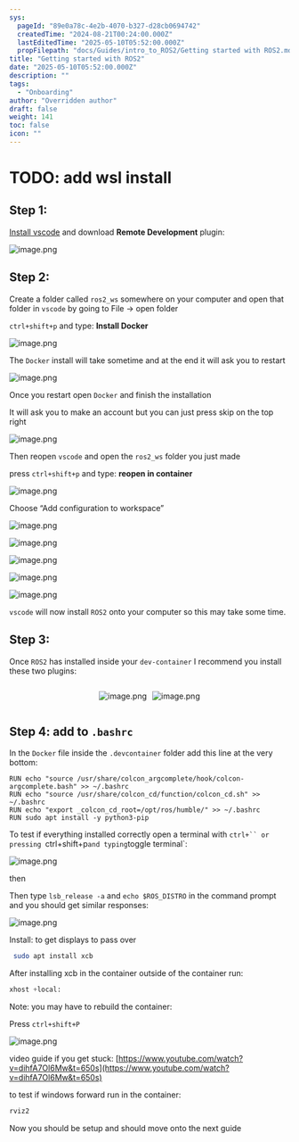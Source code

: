 ```yaml
---
sys:
  pageId: "89e0a78c-4e2b-4070-b327-d28cb0694742"
  createdTime: "2024-08-21T00:24:00.000Z"
  lastEditedTime: "2025-05-10T05:52:00.000Z"
  propFilepath: "docs/Guides/intro_to_ROS2/Getting started with ROS2.md"
title: "Getting started with ROS2"
date: "2025-05-10T05:52:00.000Z"
description: ""
tags:
  - "Onboarding"
author: "Overridden author"
draft: false
weight: 141
toc: false
icon: ""
---
```


# TODO: add wsl install

## Step 1:

[Install vscode](https://code.visualstudio.com/download) and download **Remote Development** plugin:

![image.png](https://prod-files-secure.s3.us-west-2.amazonaws.com/d518164a-d88e-44d1-a4ee-3adb3bd8bce0/efb52993-1881-4a40-b95e-6f020334f022/image.png?X-Amz-Algorithm=AWS4-HMAC-SHA256&X-Amz-Content-Sha256=UNSIGNED-PAYLOAD&X-Amz-Credential=ASIAZI2LB466UYX6M5LQ%2F20250608%2Fus-west-2%2Fs3%2Faws4_request&X-Amz-Date=20250608T081034Z&X-Amz-Expires=3600&X-Amz-Security-Token=IQoJb3JpZ2luX2VjELD%2F%2F%2F%2F%2F%2F%2F%2F%2F%2FwEaCXVzLXdlc3QtMiJIMEYCIQCrjmY1ZBKPlmSsg9Ja27ubPyMQkU%2BjCgAzWZNv2%2Byr3QIhAJyNLi8qlhoK0cJ3Zm6V8FeMbFM50CP9vdrKWcqtAJNMKogECIj%2F%2F%2F%2F%2F%2F%2F%2F%2F%2FwEQABoMNjM3NDIzMTgzODA1IgwlBBzDwt6ickWxUzQq3ANogs2hBDngRGAfuqtluNt6qlDho6yt2PIfdkD%2B6fM3LTwmagOSso90%2B%2BNDSiv93FJ%2BmD1U2ych85iwfQXKbPSMSmJVYkyE%2BWrXE22JD2tf7SjWeePqtPpQVfTvmiLMZJkhBVO2DegndQJybbWqr8BlEjHrnQ3VeVxUlmSJOVxSlN%2FPp8nQNG006rPLd1360UvydjTzgGjGVEouC2PYJ%2BM%2BaXk3gyTfQHjnuJPTUIRt2tWpyJGEFOW8OTiJVHk8yPjIthhnCQlvHM8UbfiEXgiyYyKIiM00HKe%2BkaJb5IKZOfXiswqrRLxQXTm%2F4QYegq%2F9FajunNNMRnYuAQpssbc4cVUKEavy6x8gOyB7rgL02LG9bhf4%2B1KzNeovNpeXYf0Rz3hxjOy3y%2B3jRBX7b89E7En7xdH2RaF5HXbrNmFLhg%2B3Mk76wmg1tMLR3a%2BdeOc9Bimql21VCyVtjXzh4AfrNif7SN0pI0yVJlIGnVzcVA44dhu6o4jM8aUgsWo3v9zl%2Bn0FJa8RL7LS%2FDD5%2B0sgdQC9QbGpq1MGwezNf7IWZnsu0Er1%2BWqSegWUJJi%2B2dbghJZJvTdwRvc%2BC29yS%2BcL%2BLk0PcKGwKd44p1of1CP%2BWsQdNgOw67gtzjpBjCP85TCBjqkAdrpGi5PLvPVRI26kIU7U3DkaHGROKqPW%2B4o4F2rPxYbpEBnKJl%2FZDq9ueYK1rLVfXhYf0VRlTkd12UMMxeSL9mQqe5CBBuuFY1PTrhOe85w5MW5TkdonsfHlg7sW3wJHz77VjhKE6eLnusga8JqADUDi3kIjx93fLA7qp3CbzninBjRDrMTls4JgPRnKNgsVlmOB980IHf9A7f5S8QvQfqo3lSu&X-Amz-Signature=fadde2b74fd6133be37cf6e04098d2c6d88b4790ba85dd8a7a851520b152b2ea&X-Amz-SignedHeaders=host&x-id=GetObject)

## Step 2:

Create a folder called `ros2_ws` somewhere on your computer and open that folder in `vscode` by going to File → open folder 

`ctrl+shift+p` and type: **Install Docker**

![image.png](https://prod-files-secure.s3.us-west-2.amazonaws.com/d518164a-d88e-44d1-a4ee-3adb3bd8bce0/2269dc0e-1cd5-47ff-bceb-c04ad9b2eab0/image.png?X-Amz-Algorithm=AWS4-HMAC-SHA256&X-Amz-Content-Sha256=UNSIGNED-PAYLOAD&X-Amz-Credential=ASIAZI2LB466UYX6M5LQ%2F20250608%2Fus-west-2%2Fs3%2Faws4_request&X-Amz-Date=20250608T081034Z&X-Amz-Expires=3600&X-Amz-Security-Token=IQoJb3JpZ2luX2VjELD%2F%2F%2F%2F%2F%2F%2F%2F%2F%2FwEaCXVzLXdlc3QtMiJIMEYCIQCrjmY1ZBKPlmSsg9Ja27ubPyMQkU%2BjCgAzWZNv2%2Byr3QIhAJyNLi8qlhoK0cJ3Zm6V8FeMbFM50CP9vdrKWcqtAJNMKogECIj%2F%2F%2F%2F%2F%2F%2F%2F%2F%2FwEQABoMNjM3NDIzMTgzODA1IgwlBBzDwt6ickWxUzQq3ANogs2hBDngRGAfuqtluNt6qlDho6yt2PIfdkD%2B6fM3LTwmagOSso90%2B%2BNDSiv93FJ%2BmD1U2ych85iwfQXKbPSMSmJVYkyE%2BWrXE22JD2tf7SjWeePqtPpQVfTvmiLMZJkhBVO2DegndQJybbWqr8BlEjHrnQ3VeVxUlmSJOVxSlN%2FPp8nQNG006rPLd1360UvydjTzgGjGVEouC2PYJ%2BM%2BaXk3gyTfQHjnuJPTUIRt2tWpyJGEFOW8OTiJVHk8yPjIthhnCQlvHM8UbfiEXgiyYyKIiM00HKe%2BkaJb5IKZOfXiswqrRLxQXTm%2F4QYegq%2F9FajunNNMRnYuAQpssbc4cVUKEavy6x8gOyB7rgL02LG9bhf4%2B1KzNeovNpeXYf0Rz3hxjOy3y%2B3jRBX7b89E7En7xdH2RaF5HXbrNmFLhg%2B3Mk76wmg1tMLR3a%2BdeOc9Bimql21VCyVtjXzh4AfrNif7SN0pI0yVJlIGnVzcVA44dhu6o4jM8aUgsWo3v9zl%2Bn0FJa8RL7LS%2FDD5%2B0sgdQC9QbGpq1MGwezNf7IWZnsu0Er1%2BWqSegWUJJi%2B2dbghJZJvTdwRvc%2BC29yS%2BcL%2BLk0PcKGwKd44p1of1CP%2BWsQdNgOw67gtzjpBjCP85TCBjqkAdrpGi5PLvPVRI26kIU7U3DkaHGROKqPW%2B4o4F2rPxYbpEBnKJl%2FZDq9ueYK1rLVfXhYf0VRlTkd12UMMxeSL9mQqe5CBBuuFY1PTrhOe85w5MW5TkdonsfHlg7sW3wJHz77VjhKE6eLnusga8JqADUDi3kIjx93fLA7qp3CbzninBjRDrMTls4JgPRnKNgsVlmOB980IHf9A7f5S8QvQfqo3lSu&X-Amz-Signature=63add932c2c059df925e45f477d454434371927c7f41cf4f2dc1ae422f33f3d7&X-Amz-SignedHeaders=host&x-id=GetObject)

The `Docker` install will take sometime and at the end it will ask you to restart

![image.png](https://prod-files-secure.s3.us-west-2.amazonaws.com/d518164a-d88e-44d1-a4ee-3adb3bd8bce0/ed233f78-be33-4b1f-b89c-9c346c0e961e/image.png?X-Amz-Algorithm=AWS4-HMAC-SHA256&X-Amz-Content-Sha256=UNSIGNED-PAYLOAD&X-Amz-Credential=ASIAZI2LB466UYX6M5LQ%2F20250608%2Fus-west-2%2Fs3%2Faws4_request&X-Amz-Date=20250608T081034Z&X-Amz-Expires=3600&X-Amz-Security-Token=IQoJb3JpZ2luX2VjELD%2F%2F%2F%2F%2F%2F%2F%2F%2F%2FwEaCXVzLXdlc3QtMiJIMEYCIQCrjmY1ZBKPlmSsg9Ja27ubPyMQkU%2BjCgAzWZNv2%2Byr3QIhAJyNLi8qlhoK0cJ3Zm6V8FeMbFM50CP9vdrKWcqtAJNMKogECIj%2F%2F%2F%2F%2F%2F%2F%2F%2F%2FwEQABoMNjM3NDIzMTgzODA1IgwlBBzDwt6ickWxUzQq3ANogs2hBDngRGAfuqtluNt6qlDho6yt2PIfdkD%2B6fM3LTwmagOSso90%2B%2BNDSiv93FJ%2BmD1U2ych85iwfQXKbPSMSmJVYkyE%2BWrXE22JD2tf7SjWeePqtPpQVfTvmiLMZJkhBVO2DegndQJybbWqr8BlEjHrnQ3VeVxUlmSJOVxSlN%2FPp8nQNG006rPLd1360UvydjTzgGjGVEouC2PYJ%2BM%2BaXk3gyTfQHjnuJPTUIRt2tWpyJGEFOW8OTiJVHk8yPjIthhnCQlvHM8UbfiEXgiyYyKIiM00HKe%2BkaJb5IKZOfXiswqrRLxQXTm%2F4QYegq%2F9FajunNNMRnYuAQpssbc4cVUKEavy6x8gOyB7rgL02LG9bhf4%2B1KzNeovNpeXYf0Rz3hxjOy3y%2B3jRBX7b89E7En7xdH2RaF5HXbrNmFLhg%2B3Mk76wmg1tMLR3a%2BdeOc9Bimql21VCyVtjXzh4AfrNif7SN0pI0yVJlIGnVzcVA44dhu6o4jM8aUgsWo3v9zl%2Bn0FJa8RL7LS%2FDD5%2B0sgdQC9QbGpq1MGwezNf7IWZnsu0Er1%2BWqSegWUJJi%2B2dbghJZJvTdwRvc%2BC29yS%2BcL%2BLk0PcKGwKd44p1of1CP%2BWsQdNgOw67gtzjpBjCP85TCBjqkAdrpGi5PLvPVRI26kIU7U3DkaHGROKqPW%2B4o4F2rPxYbpEBnKJl%2FZDq9ueYK1rLVfXhYf0VRlTkd12UMMxeSL9mQqe5CBBuuFY1PTrhOe85w5MW5TkdonsfHlg7sW3wJHz77VjhKE6eLnusga8JqADUDi3kIjx93fLA7qp3CbzninBjRDrMTls4JgPRnKNgsVlmOB980IHf9A7f5S8QvQfqo3lSu&X-Amz-Signature=126d20a79c46a7024c20e7b26db113415ceb02dc4356c5090853c0221ef2a55a&X-Amz-SignedHeaders=host&x-id=GetObject)

Once you restart open `Docker` and finish the installation

It will ask you to make an account but you can just press skip on the top right

![image.png](https://prod-files-secure.s3.us-west-2.amazonaws.com/d518164a-d88e-44d1-a4ee-3adb3bd8bce0/21010ad9-1659-4fd9-9f59-9932a09b2a3d/image.png?X-Amz-Algorithm=AWS4-HMAC-SHA256&X-Amz-Content-Sha256=UNSIGNED-PAYLOAD&X-Amz-Credential=ASIAZI2LB466UYX6M5LQ%2F20250608%2Fus-west-2%2Fs3%2Faws4_request&X-Amz-Date=20250608T081034Z&X-Amz-Expires=3600&X-Amz-Security-Token=IQoJb3JpZ2luX2VjELD%2F%2F%2F%2F%2F%2F%2F%2F%2F%2FwEaCXVzLXdlc3QtMiJIMEYCIQCrjmY1ZBKPlmSsg9Ja27ubPyMQkU%2BjCgAzWZNv2%2Byr3QIhAJyNLi8qlhoK0cJ3Zm6V8FeMbFM50CP9vdrKWcqtAJNMKogECIj%2F%2F%2F%2F%2F%2F%2F%2F%2F%2FwEQABoMNjM3NDIzMTgzODA1IgwlBBzDwt6ickWxUzQq3ANogs2hBDngRGAfuqtluNt6qlDho6yt2PIfdkD%2B6fM3LTwmagOSso90%2B%2BNDSiv93FJ%2BmD1U2ych85iwfQXKbPSMSmJVYkyE%2BWrXE22JD2tf7SjWeePqtPpQVfTvmiLMZJkhBVO2DegndQJybbWqr8BlEjHrnQ3VeVxUlmSJOVxSlN%2FPp8nQNG006rPLd1360UvydjTzgGjGVEouC2PYJ%2BM%2BaXk3gyTfQHjnuJPTUIRt2tWpyJGEFOW8OTiJVHk8yPjIthhnCQlvHM8UbfiEXgiyYyKIiM00HKe%2BkaJb5IKZOfXiswqrRLxQXTm%2F4QYegq%2F9FajunNNMRnYuAQpssbc4cVUKEavy6x8gOyB7rgL02LG9bhf4%2B1KzNeovNpeXYf0Rz3hxjOy3y%2B3jRBX7b89E7En7xdH2RaF5HXbrNmFLhg%2B3Mk76wmg1tMLR3a%2BdeOc9Bimql21VCyVtjXzh4AfrNif7SN0pI0yVJlIGnVzcVA44dhu6o4jM8aUgsWo3v9zl%2Bn0FJa8RL7LS%2FDD5%2B0sgdQC9QbGpq1MGwezNf7IWZnsu0Er1%2BWqSegWUJJi%2B2dbghJZJvTdwRvc%2BC29yS%2BcL%2BLk0PcKGwKd44p1of1CP%2BWsQdNgOw67gtzjpBjCP85TCBjqkAdrpGi5PLvPVRI26kIU7U3DkaHGROKqPW%2B4o4F2rPxYbpEBnKJl%2FZDq9ueYK1rLVfXhYf0VRlTkd12UMMxeSL9mQqe5CBBuuFY1PTrhOe85w5MW5TkdonsfHlg7sW3wJHz77VjhKE6eLnusga8JqADUDi3kIjx93fLA7qp3CbzninBjRDrMTls4JgPRnKNgsVlmOB980IHf9A7f5S8QvQfqo3lSu&X-Amz-Signature=498b596d086e93035c3b798d4721597c8c4ba1d30de30fcefabe4a13a425d404&X-Amz-SignedHeaders=host&x-id=GetObject)

Then reopen `vscode` and open the `ros2_ws` folder you just made

press `ctrl+shift+p` and type: **reopen in container**

![image.png](https://prod-files-secure.s3.us-west-2.amazonaws.com/d518164a-d88e-44d1-a4ee-3adb3bd8bce0/4e93b8c2-41ad-488c-8095-c74205196118/image.png?X-Amz-Algorithm=AWS4-HMAC-SHA256&X-Amz-Content-Sha256=UNSIGNED-PAYLOAD&X-Amz-Credential=ASIAZI2LB466UYX6M5LQ%2F20250608%2Fus-west-2%2Fs3%2Faws4_request&X-Amz-Date=20250608T081034Z&X-Amz-Expires=3600&X-Amz-Security-Token=IQoJb3JpZ2luX2VjELD%2F%2F%2F%2F%2F%2F%2F%2F%2F%2FwEaCXVzLXdlc3QtMiJIMEYCIQCrjmY1ZBKPlmSsg9Ja27ubPyMQkU%2BjCgAzWZNv2%2Byr3QIhAJyNLi8qlhoK0cJ3Zm6V8FeMbFM50CP9vdrKWcqtAJNMKogECIj%2F%2F%2F%2F%2F%2F%2F%2F%2F%2FwEQABoMNjM3NDIzMTgzODA1IgwlBBzDwt6ickWxUzQq3ANogs2hBDngRGAfuqtluNt6qlDho6yt2PIfdkD%2B6fM3LTwmagOSso90%2B%2BNDSiv93FJ%2BmD1U2ych85iwfQXKbPSMSmJVYkyE%2BWrXE22JD2tf7SjWeePqtPpQVfTvmiLMZJkhBVO2DegndQJybbWqr8BlEjHrnQ3VeVxUlmSJOVxSlN%2FPp8nQNG006rPLd1360UvydjTzgGjGVEouC2PYJ%2BM%2BaXk3gyTfQHjnuJPTUIRt2tWpyJGEFOW8OTiJVHk8yPjIthhnCQlvHM8UbfiEXgiyYyKIiM00HKe%2BkaJb5IKZOfXiswqrRLxQXTm%2F4QYegq%2F9FajunNNMRnYuAQpssbc4cVUKEavy6x8gOyB7rgL02LG9bhf4%2B1KzNeovNpeXYf0Rz3hxjOy3y%2B3jRBX7b89E7En7xdH2RaF5HXbrNmFLhg%2B3Mk76wmg1tMLR3a%2BdeOc9Bimql21VCyVtjXzh4AfrNif7SN0pI0yVJlIGnVzcVA44dhu6o4jM8aUgsWo3v9zl%2Bn0FJa8RL7LS%2FDD5%2B0sgdQC9QbGpq1MGwezNf7IWZnsu0Er1%2BWqSegWUJJi%2B2dbghJZJvTdwRvc%2BC29yS%2BcL%2BLk0PcKGwKd44p1of1CP%2BWsQdNgOw67gtzjpBjCP85TCBjqkAdrpGi5PLvPVRI26kIU7U3DkaHGROKqPW%2B4o4F2rPxYbpEBnKJl%2FZDq9ueYK1rLVfXhYf0VRlTkd12UMMxeSL9mQqe5CBBuuFY1PTrhOe85w5MW5TkdonsfHlg7sW3wJHz77VjhKE6eLnusga8JqADUDi3kIjx93fLA7qp3CbzninBjRDrMTls4JgPRnKNgsVlmOB980IHf9A7f5S8QvQfqo3lSu&X-Amz-Signature=4bbbb05c40729a47d0da7b0f51fb7c6f53931baa36b3b52d596aed1f4d37ae0b&X-Amz-SignedHeaders=host&x-id=GetObject)

Choose “Add configuration to workspace”

![image.png](https://prod-files-secure.s3.us-west-2.amazonaws.com/d518164a-d88e-44d1-a4ee-3adb3bd8bce0/9560b282-5060-4989-ba37-97e7b2c22476/image.png?X-Amz-Algorithm=AWS4-HMAC-SHA256&X-Amz-Content-Sha256=UNSIGNED-PAYLOAD&X-Amz-Credential=ASIAZI2LB466UYX6M5LQ%2F20250608%2Fus-west-2%2Fs3%2Faws4_request&X-Amz-Date=20250608T081034Z&X-Amz-Expires=3600&X-Amz-Security-Token=IQoJb3JpZ2luX2VjELD%2F%2F%2F%2F%2F%2F%2F%2F%2F%2FwEaCXVzLXdlc3QtMiJIMEYCIQCrjmY1ZBKPlmSsg9Ja27ubPyMQkU%2BjCgAzWZNv2%2Byr3QIhAJyNLi8qlhoK0cJ3Zm6V8FeMbFM50CP9vdrKWcqtAJNMKogECIj%2F%2F%2F%2F%2F%2F%2F%2F%2F%2FwEQABoMNjM3NDIzMTgzODA1IgwlBBzDwt6ickWxUzQq3ANogs2hBDngRGAfuqtluNt6qlDho6yt2PIfdkD%2B6fM3LTwmagOSso90%2B%2BNDSiv93FJ%2BmD1U2ych85iwfQXKbPSMSmJVYkyE%2BWrXE22JD2tf7SjWeePqtPpQVfTvmiLMZJkhBVO2DegndQJybbWqr8BlEjHrnQ3VeVxUlmSJOVxSlN%2FPp8nQNG006rPLd1360UvydjTzgGjGVEouC2PYJ%2BM%2BaXk3gyTfQHjnuJPTUIRt2tWpyJGEFOW8OTiJVHk8yPjIthhnCQlvHM8UbfiEXgiyYyKIiM00HKe%2BkaJb5IKZOfXiswqrRLxQXTm%2F4QYegq%2F9FajunNNMRnYuAQpssbc4cVUKEavy6x8gOyB7rgL02LG9bhf4%2B1KzNeovNpeXYf0Rz3hxjOy3y%2B3jRBX7b89E7En7xdH2RaF5HXbrNmFLhg%2B3Mk76wmg1tMLR3a%2BdeOc9Bimql21VCyVtjXzh4AfrNif7SN0pI0yVJlIGnVzcVA44dhu6o4jM8aUgsWo3v9zl%2Bn0FJa8RL7LS%2FDD5%2B0sgdQC9QbGpq1MGwezNf7IWZnsu0Er1%2BWqSegWUJJi%2B2dbghJZJvTdwRvc%2BC29yS%2BcL%2BLk0PcKGwKd44p1of1CP%2BWsQdNgOw67gtzjpBjCP85TCBjqkAdrpGi5PLvPVRI26kIU7U3DkaHGROKqPW%2B4o4F2rPxYbpEBnKJl%2FZDq9ueYK1rLVfXhYf0VRlTkd12UMMxeSL9mQqe5CBBuuFY1PTrhOe85w5MW5TkdonsfHlg7sW3wJHz77VjhKE6eLnusga8JqADUDi3kIjx93fLA7qp3CbzninBjRDrMTls4JgPRnKNgsVlmOB980IHf9A7f5S8QvQfqo3lSu&X-Amz-Signature=f4ef881e93ce08ce8cb3ac00f298fbac8739c7d8f629dea88db7f65f9857445e&X-Amz-SignedHeaders=host&x-id=GetObject)

![image.png](https://prod-files-secure.s3.us-west-2.amazonaws.com/d518164a-d88e-44d1-a4ee-3adb3bd8bce0/2ee63f81-886b-48e8-a553-dc6e5eac99e4/image.png?X-Amz-Algorithm=AWS4-HMAC-SHA256&X-Amz-Content-Sha256=UNSIGNED-PAYLOAD&X-Amz-Credential=ASIAZI2LB466UYX6M5LQ%2F20250608%2Fus-west-2%2Fs3%2Faws4_request&X-Amz-Date=20250608T081034Z&X-Amz-Expires=3600&X-Amz-Security-Token=IQoJb3JpZ2luX2VjELD%2F%2F%2F%2F%2F%2F%2F%2F%2F%2FwEaCXVzLXdlc3QtMiJIMEYCIQCrjmY1ZBKPlmSsg9Ja27ubPyMQkU%2BjCgAzWZNv2%2Byr3QIhAJyNLi8qlhoK0cJ3Zm6V8FeMbFM50CP9vdrKWcqtAJNMKogECIj%2F%2F%2F%2F%2F%2F%2F%2F%2F%2FwEQABoMNjM3NDIzMTgzODA1IgwlBBzDwt6ickWxUzQq3ANogs2hBDngRGAfuqtluNt6qlDho6yt2PIfdkD%2B6fM3LTwmagOSso90%2B%2BNDSiv93FJ%2BmD1U2ych85iwfQXKbPSMSmJVYkyE%2BWrXE22JD2tf7SjWeePqtPpQVfTvmiLMZJkhBVO2DegndQJybbWqr8BlEjHrnQ3VeVxUlmSJOVxSlN%2FPp8nQNG006rPLd1360UvydjTzgGjGVEouC2PYJ%2BM%2BaXk3gyTfQHjnuJPTUIRt2tWpyJGEFOW8OTiJVHk8yPjIthhnCQlvHM8UbfiEXgiyYyKIiM00HKe%2BkaJb5IKZOfXiswqrRLxQXTm%2F4QYegq%2F9FajunNNMRnYuAQpssbc4cVUKEavy6x8gOyB7rgL02LG9bhf4%2B1KzNeovNpeXYf0Rz3hxjOy3y%2B3jRBX7b89E7En7xdH2RaF5HXbrNmFLhg%2B3Mk76wmg1tMLR3a%2BdeOc9Bimql21VCyVtjXzh4AfrNif7SN0pI0yVJlIGnVzcVA44dhu6o4jM8aUgsWo3v9zl%2Bn0FJa8RL7LS%2FDD5%2B0sgdQC9QbGpq1MGwezNf7IWZnsu0Er1%2BWqSegWUJJi%2B2dbghJZJvTdwRvc%2BC29yS%2BcL%2BLk0PcKGwKd44p1of1CP%2BWsQdNgOw67gtzjpBjCP85TCBjqkAdrpGi5PLvPVRI26kIU7U3DkaHGROKqPW%2B4o4F2rPxYbpEBnKJl%2FZDq9ueYK1rLVfXhYf0VRlTkd12UMMxeSL9mQqe5CBBuuFY1PTrhOe85w5MW5TkdonsfHlg7sW3wJHz77VjhKE6eLnusga8JqADUDi3kIjx93fLA7qp3CbzninBjRDrMTls4JgPRnKNgsVlmOB980IHf9A7f5S8QvQfqo3lSu&X-Amz-Signature=9ff48edab3a42edb1e00db511fc6e99eb853d99cb0a9742458773351b3a8980a&X-Amz-SignedHeaders=host&x-id=GetObject)

![image.png](https://prod-files-secure.s3.us-west-2.amazonaws.com/d518164a-d88e-44d1-a4ee-3adb3bd8bce0/ae1580b2-b048-407e-aed9-b584224a7a04/image.png?X-Amz-Algorithm=AWS4-HMAC-SHA256&X-Amz-Content-Sha256=UNSIGNED-PAYLOAD&X-Amz-Credential=ASIAZI2LB466UYX6M5LQ%2F20250608%2Fus-west-2%2Fs3%2Faws4_request&X-Amz-Date=20250608T081034Z&X-Amz-Expires=3600&X-Amz-Security-Token=IQoJb3JpZ2luX2VjELD%2F%2F%2F%2F%2F%2F%2F%2F%2F%2FwEaCXVzLXdlc3QtMiJIMEYCIQCrjmY1ZBKPlmSsg9Ja27ubPyMQkU%2BjCgAzWZNv2%2Byr3QIhAJyNLi8qlhoK0cJ3Zm6V8FeMbFM50CP9vdrKWcqtAJNMKogECIj%2F%2F%2F%2F%2F%2F%2F%2F%2F%2FwEQABoMNjM3NDIzMTgzODA1IgwlBBzDwt6ickWxUzQq3ANogs2hBDngRGAfuqtluNt6qlDho6yt2PIfdkD%2B6fM3LTwmagOSso90%2B%2BNDSiv93FJ%2BmD1U2ych85iwfQXKbPSMSmJVYkyE%2BWrXE22JD2tf7SjWeePqtPpQVfTvmiLMZJkhBVO2DegndQJybbWqr8BlEjHrnQ3VeVxUlmSJOVxSlN%2FPp8nQNG006rPLd1360UvydjTzgGjGVEouC2PYJ%2BM%2BaXk3gyTfQHjnuJPTUIRt2tWpyJGEFOW8OTiJVHk8yPjIthhnCQlvHM8UbfiEXgiyYyKIiM00HKe%2BkaJb5IKZOfXiswqrRLxQXTm%2F4QYegq%2F9FajunNNMRnYuAQpssbc4cVUKEavy6x8gOyB7rgL02LG9bhf4%2B1KzNeovNpeXYf0Rz3hxjOy3y%2B3jRBX7b89E7En7xdH2RaF5HXbrNmFLhg%2B3Mk76wmg1tMLR3a%2BdeOc9Bimql21VCyVtjXzh4AfrNif7SN0pI0yVJlIGnVzcVA44dhu6o4jM8aUgsWo3v9zl%2Bn0FJa8RL7LS%2FDD5%2B0sgdQC9QbGpq1MGwezNf7IWZnsu0Er1%2BWqSegWUJJi%2B2dbghJZJvTdwRvc%2BC29yS%2BcL%2BLk0PcKGwKd44p1of1CP%2BWsQdNgOw67gtzjpBjCP85TCBjqkAdrpGi5PLvPVRI26kIU7U3DkaHGROKqPW%2B4o4F2rPxYbpEBnKJl%2FZDq9ueYK1rLVfXhYf0VRlTkd12UMMxeSL9mQqe5CBBuuFY1PTrhOe85w5MW5TkdonsfHlg7sW3wJHz77VjhKE6eLnusga8JqADUDi3kIjx93fLA7qp3CbzninBjRDrMTls4JgPRnKNgsVlmOB980IHf9A7f5S8QvQfqo3lSu&X-Amz-Signature=acd3c91fbeb16a37de438c96baec6eae352cc52680d6b8606223e631f5dfd405&X-Amz-SignedHeaders=host&x-id=GetObject)

![image.png](https://prod-files-secure.s3.us-west-2.amazonaws.com/d518164a-d88e-44d1-a4ee-3adb3bd8bce0/53255b28-f75e-430f-b9e3-c0ac8577e42b/image.png?X-Amz-Algorithm=AWS4-HMAC-SHA256&X-Amz-Content-Sha256=UNSIGNED-PAYLOAD&X-Amz-Credential=ASIAZI2LB466UYX6M5LQ%2F20250608%2Fus-west-2%2Fs3%2Faws4_request&X-Amz-Date=20250608T081034Z&X-Amz-Expires=3600&X-Amz-Security-Token=IQoJb3JpZ2luX2VjELD%2F%2F%2F%2F%2F%2F%2F%2F%2F%2FwEaCXVzLXdlc3QtMiJIMEYCIQCrjmY1ZBKPlmSsg9Ja27ubPyMQkU%2BjCgAzWZNv2%2Byr3QIhAJyNLi8qlhoK0cJ3Zm6V8FeMbFM50CP9vdrKWcqtAJNMKogECIj%2F%2F%2F%2F%2F%2F%2F%2F%2F%2FwEQABoMNjM3NDIzMTgzODA1IgwlBBzDwt6ickWxUzQq3ANogs2hBDngRGAfuqtluNt6qlDho6yt2PIfdkD%2B6fM3LTwmagOSso90%2B%2BNDSiv93FJ%2BmD1U2ych85iwfQXKbPSMSmJVYkyE%2BWrXE22JD2tf7SjWeePqtPpQVfTvmiLMZJkhBVO2DegndQJybbWqr8BlEjHrnQ3VeVxUlmSJOVxSlN%2FPp8nQNG006rPLd1360UvydjTzgGjGVEouC2PYJ%2BM%2BaXk3gyTfQHjnuJPTUIRt2tWpyJGEFOW8OTiJVHk8yPjIthhnCQlvHM8UbfiEXgiyYyKIiM00HKe%2BkaJb5IKZOfXiswqrRLxQXTm%2F4QYegq%2F9FajunNNMRnYuAQpssbc4cVUKEavy6x8gOyB7rgL02LG9bhf4%2B1KzNeovNpeXYf0Rz3hxjOy3y%2B3jRBX7b89E7En7xdH2RaF5HXbrNmFLhg%2B3Mk76wmg1tMLR3a%2BdeOc9Bimql21VCyVtjXzh4AfrNif7SN0pI0yVJlIGnVzcVA44dhu6o4jM8aUgsWo3v9zl%2Bn0FJa8RL7LS%2FDD5%2B0sgdQC9QbGpq1MGwezNf7IWZnsu0Er1%2BWqSegWUJJi%2B2dbghJZJvTdwRvc%2BC29yS%2BcL%2BLk0PcKGwKd44p1of1CP%2BWsQdNgOw67gtzjpBjCP85TCBjqkAdrpGi5PLvPVRI26kIU7U3DkaHGROKqPW%2B4o4F2rPxYbpEBnKJl%2FZDq9ueYK1rLVfXhYf0VRlTkd12UMMxeSL9mQqe5CBBuuFY1PTrhOe85w5MW5TkdonsfHlg7sW3wJHz77VjhKE6eLnusga8JqADUDi3kIjx93fLA7qp3CbzninBjRDrMTls4JgPRnKNgsVlmOB980IHf9A7f5S8QvQfqo3lSu&X-Amz-Signature=e923d962b01c9ad2d5e5cc86984d91c498dfcf6c71f122b199729bc193ac17b3&X-Amz-SignedHeaders=host&x-id=GetObject)

![image.png](https://prod-files-secure.s3.us-west-2.amazonaws.com/d518164a-d88e-44d1-a4ee-3adb3bd8bce0/7c562767-5af9-4ffb-97d1-327bcdf4ee00/image.png?X-Amz-Algorithm=AWS4-HMAC-SHA256&X-Amz-Content-Sha256=UNSIGNED-PAYLOAD&X-Amz-Credential=ASIAZI2LB466UYX6M5LQ%2F20250608%2Fus-west-2%2Fs3%2Faws4_request&X-Amz-Date=20250608T081034Z&X-Amz-Expires=3600&X-Amz-Security-Token=IQoJb3JpZ2luX2VjELD%2F%2F%2F%2F%2F%2F%2F%2F%2F%2FwEaCXVzLXdlc3QtMiJIMEYCIQCrjmY1ZBKPlmSsg9Ja27ubPyMQkU%2BjCgAzWZNv2%2Byr3QIhAJyNLi8qlhoK0cJ3Zm6V8FeMbFM50CP9vdrKWcqtAJNMKogECIj%2F%2F%2F%2F%2F%2F%2F%2F%2F%2FwEQABoMNjM3NDIzMTgzODA1IgwlBBzDwt6ickWxUzQq3ANogs2hBDngRGAfuqtluNt6qlDho6yt2PIfdkD%2B6fM3LTwmagOSso90%2B%2BNDSiv93FJ%2BmD1U2ych85iwfQXKbPSMSmJVYkyE%2BWrXE22JD2tf7SjWeePqtPpQVfTvmiLMZJkhBVO2DegndQJybbWqr8BlEjHrnQ3VeVxUlmSJOVxSlN%2FPp8nQNG006rPLd1360UvydjTzgGjGVEouC2PYJ%2BM%2BaXk3gyTfQHjnuJPTUIRt2tWpyJGEFOW8OTiJVHk8yPjIthhnCQlvHM8UbfiEXgiyYyKIiM00HKe%2BkaJb5IKZOfXiswqrRLxQXTm%2F4QYegq%2F9FajunNNMRnYuAQpssbc4cVUKEavy6x8gOyB7rgL02LG9bhf4%2B1KzNeovNpeXYf0Rz3hxjOy3y%2B3jRBX7b89E7En7xdH2RaF5HXbrNmFLhg%2B3Mk76wmg1tMLR3a%2BdeOc9Bimql21VCyVtjXzh4AfrNif7SN0pI0yVJlIGnVzcVA44dhu6o4jM8aUgsWo3v9zl%2Bn0FJa8RL7LS%2FDD5%2B0sgdQC9QbGpq1MGwezNf7IWZnsu0Er1%2BWqSegWUJJi%2B2dbghJZJvTdwRvc%2BC29yS%2BcL%2BLk0PcKGwKd44p1of1CP%2BWsQdNgOw67gtzjpBjCP85TCBjqkAdrpGi5PLvPVRI26kIU7U3DkaHGROKqPW%2B4o4F2rPxYbpEBnKJl%2FZDq9ueYK1rLVfXhYf0VRlTkd12UMMxeSL9mQqe5CBBuuFY1PTrhOe85w5MW5TkdonsfHlg7sW3wJHz77VjhKE6eLnusga8JqADUDi3kIjx93fLA7qp3CbzninBjRDrMTls4JgPRnKNgsVlmOB980IHf9A7f5S8QvQfqo3lSu&X-Amz-Signature=a0f89f4f26c6b90cb0e7ae2544eae8da1b04ade2886a9db29922119131b7b588&X-Amz-SignedHeaders=host&x-id=GetObject)

`vscode` will now install `ROS2` onto your computer so this may take some time.

## Step 3:

Once `ROS2` has installed inside your `dev-container` I recommend you install these two plugins:

<div style="display: flex;flex-direction: row; column-gap:10px; max-width: 630px;justify-content: center;">
<div>

![image.png](https://prod-files-secure.s3.us-west-2.amazonaws.com/d518164a-d88e-44d1-a4ee-3adb3bd8bce0/3fc3d550-5a54-4ba1-ba6b-faa01cdb7369/image.png?X-Amz-Algorithm=AWS4-HMAC-SHA256&X-Amz-Content-Sha256=UNSIGNED-PAYLOAD&X-Amz-Credential=ASIAZI2LB466VJX2PGOP%2F20250608%2Fus-west-2%2Fs3%2Faws4_request&X-Amz-Date=20250608T081036Z&X-Amz-Expires=3600&X-Amz-Security-Token=IQoJb3JpZ2luX2VjELD%2F%2F%2F%2F%2F%2F%2F%2F%2F%2FwEaCXVzLXdlc3QtMiJGMEQCIHXS328MoyClgrTAaqkxvC9Uxko6gpbmo%2FX8EzcCZgzzAiBv22fczwGg7KvQ%2B3mJBrpK4JO7VG%2FLsno12kXIB%2F1RQyqIBAiI%2F%2F%2F%2F%2F%2F%2F%2F%2F%2F8BEAAaDDYzNzQyMzE4MzgwNSIMv4gEvy8WLkeBxvhjKtwDTonbCISbeMx0zd4GlKl0F73Ff3kyWnmaXok%2Fw9XWi6oOn14nhbKsNKtgJwKktLQeCdF1fP0MrzaUZBzF2OJuRleXwcTksbzay7wWdwkTZloxLTC8f60tzOnQkFFdPcXKTeURTk%2B3H84C7LmBoYXCBcf3Su0yEA51tC6EUhCe%2Fd4m0stPKSHB1ZnRjBsLqd%2FCQgHIGzZvfAmKcYMN98cCJy0382DaI9FH82JOkTs0zrw42zHagHsIO62da%2F6bDTfcImHMNMhtYO8j4UtRQOeVKH2p6nW7htJ3LE21OFNQjHeOrBT41pkHU7zZKBCBdogCO%2BoV2LuRNfellcyDL8szJXm8OdsoTN%2FN0D2aoQxNzz6Hkrl1PK3LoVTIYBgQdbhOXd%2BmFPt%2BiWgVRRnNRTXvCuesVWycIQ5Zxs3RLFbbndgSJ8MdA99PYhuqdhnqoh2Brk0ZFh8NH5QIBSPrf%2FXvKIIQB5pJZArPIxCs9OsbXIFOSl%2FO7pzZP7HWG7AVHt%2FxFuYWOD%2FS9zPbF%2B1vTUdZo37wY40ebP8u%2Fzv6LYthcgibIKjUch%2FJvpa4I8iUTEnnxQIP6tPSUn9IQPu6pglgw3Q3wB%2BADbDs0VCnbs0ocOXObNChfq32n%2BCuFwowmvOUwgY6pgHN%2BYIJTbmt6YlUd32jNwrLMJhz1NdFuSobG7YbXXnGo3CeMww067RNVAAWMdM80RhOSzQHmmcGaXpDpJQ2L8EeM33tfu9kcuJyIIMtiuPshdwltzFqb9c1qKOrrFXPacXcFaV3IUwZGWlERAMCbZMOCLg8oY9PQJwnQ42WpW7oqynMf6Bv4lo5bPs%2FI9GDPtQ2TvJ7DZ%2Ba9MEkTLuwacfhXtCEWvcp&X-Amz-Signature=affb8f93679f3948ef10fa98f82a72482678b4be9413c36e055fb74065ccb31b&X-Amz-SignedHeaders=host&x-id=GetObject)

</div>
<div>

![image.png](https://prod-files-secure.s3.us-west-2.amazonaws.com/d518164a-d88e-44d1-a4ee-3adb3bd8bce0/d994cc66-13c2-4093-a5a3-f84cf4601a82/image.png?X-Amz-Algorithm=AWS4-HMAC-SHA256&X-Amz-Content-Sha256=UNSIGNED-PAYLOAD&X-Amz-Credential=ASIAZI2LB4667OFVXKUU%2F20250608%2Fus-west-2%2Fs3%2Faws4_request&X-Amz-Date=20250608T081036Z&X-Amz-Expires=3600&X-Amz-Security-Token=IQoJb3JpZ2luX2VjELD%2F%2F%2F%2F%2F%2F%2F%2F%2F%2FwEaCXVzLXdlc3QtMiJGMEQCIC9S7tdLqQAnbtZrVuou%2FgoPi%2BOpsuXKaF%2BqHFi4jnbqAiAbp80slKMAvU2Es5p8trvAC6FH%2BANJom4BbU1AgiGEbSqIBAiI%2F%2F%2F%2F%2F%2F%2F%2F%2F%2F8BEAAaDDYzNzQyMzE4MzgwNSIMSheEXKq35NaIdOgUKtwDjtzOAz98godRd05IjoHcAZH9odriL6dYIFMaf6xD%2FM3X7FdVvWPiQQvV9lL4baEFY1%2B9rPpmXS0mkPgWbc1xjt6ZS0BmPGUpUfrGjcFIs2OmLC9Nub0hsaLj435hQVXjqvCBGyM0dg2dvgkX1TQMk4%2F%2FNnGtIV5nMiRHIlMTnQRw868k8ldaG8JcAjSTGs0nKFcqdWQndF8OjXRcPVtHrGUEsRqXJinBk7MCD%2FmJyJR%2B0luJoyxdNk67cBLDwd4do7rgIFtqJ0ApTja3kvnPY2RKZ%2FLUPp6mOxPyf3%2FCV9oLZh0XgkZm8RrGomXcnwPpwKfiWDewa0g%2FbmkCRQ7vYvct0UrNewyXDkvHU3e3eFtwTP4sQFL65cwOCYGYTeCo%2FH2yPkM7Bup28stMpaPRLhI%2FV7XcO8szouUGtCSRgXHsOtoB%2Bc%2FH8q%2BzMtvkDVtp4hx47Mf6z0JYfABSHvzd1wwheiHa%2FoVq7xHgXyxLyfgf8GCXK18U5VIyv8SgcMgMW2biCilrZB2i1tgTHyDIhUNPb552GC%2Fp%2FNWduZt%2FxsWY40oaIHs5WcmT15OSas%2BabWVIuwELtfbLtZyYwNXLVorkp5F1b4iv%2FVlB8Vpnp92i5KAFFK7%2F3KPUk%2Fkw%2BvKUwgY6pgHAB0GAoTD%2FWQuCo18wdwurEFloRnGZc78iYtiocwOylsXyR%2BgkLFgaUlkaCLa5EpsAZh9Mhvrgs8Z8gG3%2BKXud%2FppLNUACc93vF%2BYOFzhPFUl1xWMZY8F%2BZD08tkOXx3rO3cxg7dfQNCUw%2F%2ByuEiPXGDDlNtSi%2FZmtEn3cWd2ajExIt8arY4tHq%2F483wcczN77T8BJf8Lny3ZM8%2FReegBYZQK0Dfyr&X-Amz-Signature=d6e6dd001c978b44a1a240d754881da78644f5884d3f01fc239f0222c3e2b7e2&X-Amz-SignedHeaders=host&x-id=GetObject)

</div>
</div>

## Step 4: add to `.bashrc`

In the `Docker` file inside the `.devcontainer` folder add this line at the very bottom: 

```docker
RUN echo "source /usr/share/colcon_argcomplete/hook/colcon-argcomplete.bash" >> ~/.bashrc
RUN echo "source /usr/share/colcon_cd/function/colcon_cd.sh" >> ~/.bashrc
RUN echo "export _colcon_cd_root=/opt/ros/humble/" >> ~/.bashrc
RUN sudo apt install -y python3-pip 
```

To test if everything installed correctly open a terminal with `ctrl+`` or pressing `ctrl+shift+p` and typing `toggle terminal`:

![image.png](https://prod-files-secure.s3.us-west-2.amazonaws.com/d518164a-d88e-44d1-a4ee-3adb3bd8bce0/6a4943d8-b04e-4c02-9a58-775f3384d1a5/image.png?X-Amz-Algorithm=AWS4-HMAC-SHA256&X-Amz-Content-Sha256=UNSIGNED-PAYLOAD&X-Amz-Credential=ASIAZI2LB466UYX6M5LQ%2F20250608%2Fus-west-2%2Fs3%2Faws4_request&X-Amz-Date=20250608T081034Z&X-Amz-Expires=3600&X-Amz-Security-Token=IQoJb3JpZ2luX2VjELD%2F%2F%2F%2F%2F%2F%2F%2F%2F%2FwEaCXVzLXdlc3QtMiJIMEYCIQCrjmY1ZBKPlmSsg9Ja27ubPyMQkU%2BjCgAzWZNv2%2Byr3QIhAJyNLi8qlhoK0cJ3Zm6V8FeMbFM50CP9vdrKWcqtAJNMKogECIj%2F%2F%2F%2F%2F%2F%2F%2F%2F%2FwEQABoMNjM3NDIzMTgzODA1IgwlBBzDwt6ickWxUzQq3ANogs2hBDngRGAfuqtluNt6qlDho6yt2PIfdkD%2B6fM3LTwmagOSso90%2B%2BNDSiv93FJ%2BmD1U2ych85iwfQXKbPSMSmJVYkyE%2BWrXE22JD2tf7SjWeePqtPpQVfTvmiLMZJkhBVO2DegndQJybbWqr8BlEjHrnQ3VeVxUlmSJOVxSlN%2FPp8nQNG006rPLd1360UvydjTzgGjGVEouC2PYJ%2BM%2BaXk3gyTfQHjnuJPTUIRt2tWpyJGEFOW8OTiJVHk8yPjIthhnCQlvHM8UbfiEXgiyYyKIiM00HKe%2BkaJb5IKZOfXiswqrRLxQXTm%2F4QYegq%2F9FajunNNMRnYuAQpssbc4cVUKEavy6x8gOyB7rgL02LG9bhf4%2B1KzNeovNpeXYf0Rz3hxjOy3y%2B3jRBX7b89E7En7xdH2RaF5HXbrNmFLhg%2B3Mk76wmg1tMLR3a%2BdeOc9Bimql21VCyVtjXzh4AfrNif7SN0pI0yVJlIGnVzcVA44dhu6o4jM8aUgsWo3v9zl%2Bn0FJa8RL7LS%2FDD5%2B0sgdQC9QbGpq1MGwezNf7IWZnsu0Er1%2BWqSegWUJJi%2B2dbghJZJvTdwRvc%2BC29yS%2BcL%2BLk0PcKGwKd44p1of1CP%2BWsQdNgOw67gtzjpBjCP85TCBjqkAdrpGi5PLvPVRI26kIU7U3DkaHGROKqPW%2B4o4F2rPxYbpEBnKJl%2FZDq9ueYK1rLVfXhYf0VRlTkd12UMMxeSL9mQqe5CBBuuFY1PTrhOe85w5MW5TkdonsfHlg7sW3wJHz77VjhKE6eLnusga8JqADUDi3kIjx93fLA7qp3CbzninBjRDrMTls4JgPRnKNgsVlmOB980IHf9A7f5S8QvQfqo3lSu&X-Amz-Signature=a1c2b920788374f98fda4caab2ccde6bdfa76292a6408c3c4d0df75a112616d4&X-Amz-SignedHeaders=host&x-id=GetObject)

then 

Then type `lsb_release -a` and `echo $ROS_DISTRO` in the command prompt and you should get similar responses:

![image.png](https://prod-files-secure.s3.us-west-2.amazonaws.com/d518164a-d88e-44d1-a4ee-3adb3bd8bce0/3e635dec-a805-4e85-8b9e-d000e5b71a4e/image.png?X-Amz-Algorithm=AWS4-HMAC-SHA256&X-Amz-Content-Sha256=UNSIGNED-PAYLOAD&X-Amz-Credential=ASIAZI2LB466UYX6M5LQ%2F20250608%2Fus-west-2%2Fs3%2Faws4_request&X-Amz-Date=20250608T081034Z&X-Amz-Expires=3600&X-Amz-Security-Token=IQoJb3JpZ2luX2VjELD%2F%2F%2F%2F%2F%2F%2F%2F%2F%2FwEaCXVzLXdlc3QtMiJIMEYCIQCrjmY1ZBKPlmSsg9Ja27ubPyMQkU%2BjCgAzWZNv2%2Byr3QIhAJyNLi8qlhoK0cJ3Zm6V8FeMbFM50CP9vdrKWcqtAJNMKogECIj%2F%2F%2F%2F%2F%2F%2F%2F%2F%2FwEQABoMNjM3NDIzMTgzODA1IgwlBBzDwt6ickWxUzQq3ANogs2hBDngRGAfuqtluNt6qlDho6yt2PIfdkD%2B6fM3LTwmagOSso90%2B%2BNDSiv93FJ%2BmD1U2ych85iwfQXKbPSMSmJVYkyE%2BWrXE22JD2tf7SjWeePqtPpQVfTvmiLMZJkhBVO2DegndQJybbWqr8BlEjHrnQ3VeVxUlmSJOVxSlN%2FPp8nQNG006rPLd1360UvydjTzgGjGVEouC2PYJ%2BM%2BaXk3gyTfQHjnuJPTUIRt2tWpyJGEFOW8OTiJVHk8yPjIthhnCQlvHM8UbfiEXgiyYyKIiM00HKe%2BkaJb5IKZOfXiswqrRLxQXTm%2F4QYegq%2F9FajunNNMRnYuAQpssbc4cVUKEavy6x8gOyB7rgL02LG9bhf4%2B1KzNeovNpeXYf0Rz3hxjOy3y%2B3jRBX7b89E7En7xdH2RaF5HXbrNmFLhg%2B3Mk76wmg1tMLR3a%2BdeOc9Bimql21VCyVtjXzh4AfrNif7SN0pI0yVJlIGnVzcVA44dhu6o4jM8aUgsWo3v9zl%2Bn0FJa8RL7LS%2FDD5%2B0sgdQC9QbGpq1MGwezNf7IWZnsu0Er1%2BWqSegWUJJi%2B2dbghJZJvTdwRvc%2BC29yS%2BcL%2BLk0PcKGwKd44p1of1CP%2BWsQdNgOw67gtzjpBjCP85TCBjqkAdrpGi5PLvPVRI26kIU7U3DkaHGROKqPW%2B4o4F2rPxYbpEBnKJl%2FZDq9ueYK1rLVfXhYf0VRlTkd12UMMxeSL9mQqe5CBBuuFY1PTrhOe85w5MW5TkdonsfHlg7sW3wJHz77VjhKE6eLnusga8JqADUDi3kIjx93fLA7qp3CbzninBjRDrMTls4JgPRnKNgsVlmOB980IHf9A7f5S8QvQfqo3lSu&X-Amz-Signature=18c7f1005f9cd610ae05249b3b3696573be2611f407c116fe4d7a1240eaee2e1&X-Amz-SignedHeaders=host&x-id=GetObject)

Install:  to get displays to pass over

```bash
 sudo apt install xcb
```

After installing xcb in the container outside of the container run:

```python
xhost +local:
```

Note: you may have to rebuild the container:

Press `ctrl+shift+P`

![image.png](https://prod-files-secure.s3.us-west-2.amazonaws.com/d518164a-d88e-44d1-a4ee-3adb3bd8bce0/6c2be660-2618-4c38-9c26-53554f7a0b7b/image.png?X-Amz-Algorithm=AWS4-HMAC-SHA256&X-Amz-Content-Sha256=UNSIGNED-PAYLOAD&X-Amz-Credential=ASIAZI2LB466UYX6M5LQ%2F20250608%2Fus-west-2%2Fs3%2Faws4_request&X-Amz-Date=20250608T081034Z&X-Amz-Expires=3600&X-Amz-Security-Token=IQoJb3JpZ2luX2VjELD%2F%2F%2F%2F%2F%2F%2F%2F%2F%2FwEaCXVzLXdlc3QtMiJIMEYCIQCrjmY1ZBKPlmSsg9Ja27ubPyMQkU%2BjCgAzWZNv2%2Byr3QIhAJyNLi8qlhoK0cJ3Zm6V8FeMbFM50CP9vdrKWcqtAJNMKogECIj%2F%2F%2F%2F%2F%2F%2F%2F%2F%2FwEQABoMNjM3NDIzMTgzODA1IgwlBBzDwt6ickWxUzQq3ANogs2hBDngRGAfuqtluNt6qlDho6yt2PIfdkD%2B6fM3LTwmagOSso90%2B%2BNDSiv93FJ%2BmD1U2ych85iwfQXKbPSMSmJVYkyE%2BWrXE22JD2tf7SjWeePqtPpQVfTvmiLMZJkhBVO2DegndQJybbWqr8BlEjHrnQ3VeVxUlmSJOVxSlN%2FPp8nQNG006rPLd1360UvydjTzgGjGVEouC2PYJ%2BM%2BaXk3gyTfQHjnuJPTUIRt2tWpyJGEFOW8OTiJVHk8yPjIthhnCQlvHM8UbfiEXgiyYyKIiM00HKe%2BkaJb5IKZOfXiswqrRLxQXTm%2F4QYegq%2F9FajunNNMRnYuAQpssbc4cVUKEavy6x8gOyB7rgL02LG9bhf4%2B1KzNeovNpeXYf0Rz3hxjOy3y%2B3jRBX7b89E7En7xdH2RaF5HXbrNmFLhg%2B3Mk76wmg1tMLR3a%2BdeOc9Bimql21VCyVtjXzh4AfrNif7SN0pI0yVJlIGnVzcVA44dhu6o4jM8aUgsWo3v9zl%2Bn0FJa8RL7LS%2FDD5%2B0sgdQC9QbGpq1MGwezNf7IWZnsu0Er1%2BWqSegWUJJi%2B2dbghJZJvTdwRvc%2BC29yS%2BcL%2BLk0PcKGwKd44p1of1CP%2BWsQdNgOw67gtzjpBjCP85TCBjqkAdrpGi5PLvPVRI26kIU7U3DkaHGROKqPW%2B4o4F2rPxYbpEBnKJl%2FZDq9ueYK1rLVfXhYf0VRlTkd12UMMxeSL9mQqe5CBBuuFY1PTrhOe85w5MW5TkdonsfHlg7sW3wJHz77VjhKE6eLnusga8JqADUDi3kIjx93fLA7qp3CbzninBjRDrMTls4JgPRnKNgsVlmOB980IHf9A7f5S8QvQfqo3lSu&X-Amz-Signature=98f3fa4c7f04423164b22a5785d73bc900b3f6de0b3acc2f233a43389b32a0bf&X-Amz-SignedHeaders=host&x-id=GetObject)

video guide if you get stuck: [https://www.youtube.com/watch?v=dihfA7Ol6Mw&t=650s](https://www.youtube.com/watch?v=dihfA7Ol6Mw&t=650s)

to test if windows forward run in the container:

```bash
rviz2
```

Now you should be setup and should move onto the next guide 
